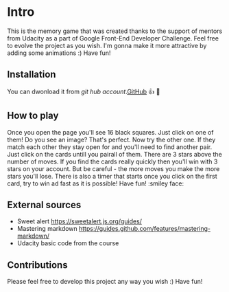 
# **Intro**

This is the memory game that was created thanks to the support of mentors from Udacity as a part of Google Front-End Developer Challenge. Feel free to evolve the project as you wish. I'm gonna make it more attractive by adding some animations :) Have fun!

## **Installation**

You can dwonload it from _git hub account_.[GitHub](https://github.com/Natbre/Memory-game) :thumbsup: :clap:

## **How to play**

Once you open the page you'll see 16 black squares. Just click on one of them! Do you see an image? That's perfect. Now try the other one. If they match each other they stay open for and you'll need to find another pair. Just click on the cards untill you pairall of them. There are 3 stars above the number of moves. If you find the cards really quickly then you'll win with 3 stars on your account. But be careful - the more moves you make the more stars you'll lose. There is also a timer that starts once you click on the first card, try to win ad fast as it is possible! Have fun! :smiley face:

## **External sources**

* Sweet alert https://sweetalert.js.org/guides/
* Mastering markdown https://guides.github.com/features/mastering-markdown/
* Udacity basic code from the course


## **Contributions**

Please feel free to develop this project any way you wish :) Have fun!